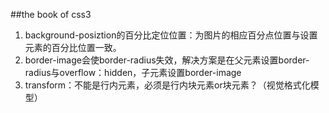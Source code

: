##the book of css3

1. background-posiztion的百分比定位位置：为图片的相应百分点位置与设置元素的百分比位置一致。
2. border-image会使border-radius失效，解决方案是在父元素设置border-radius与overflow：hidden，子元素设置border-image
3. transform：不能是行内元素，必须是行内块元素or块元素？（视觉格式化模型）